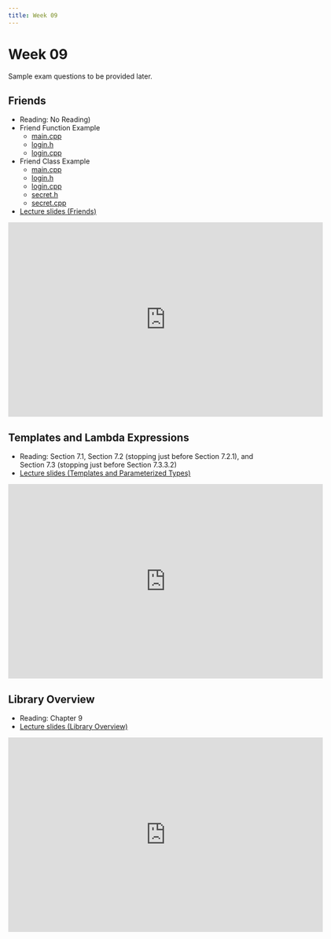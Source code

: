 ```yaml
---
title: Week 09
---
```


# Week 09
Sample exam questions to be provided later.


## Friends
* Reading: No Reading)
* Friend Function Example
  - [main.cpp](week09/friend_function/main.cpp)
  - [login.h](week09/friend_function/login.h)
  - [login.cpp](week09/friend_function/login.cpp)
* Friend Class Example
  - [main.cpp](week09/friend_class/main.cpp)
  - [login.h](week09/friend_class/login.h)
  - [login.cpp](week09/friend_class/login.cpp)
  - [secret.h](week09/friend_class/secret.h)
  - [secret.cpp](week09/friend_class/secret.cpp)
* [Lecture slides (Friends)](https://docs.google.com/presentation/d/1EtCWxGtGsXr5Woz5zijJugc69vr0q8NiQngVRcN9ogc/edit?usp=sharing)

<div align="center">
<iframe id="kaltura_player" src="https://cdnapisec.kaltura.com/p/811482/sp/81148200/embedIframeJs/uiconf_id/27551951/partner_id/811482?iframeembed=true&playerId=kaltura_player&entry_id=1_16we9v85&flashvars[streamerType]=auto&amp;flashvars[localizationCode]=en&amp;flashvars[sideBarContainer.plugin]=true&amp;flashvars[sideBarContainer.position]=left&amp;flashvars[sideBarContainer.clickToClose]=true&amp;flashvars[chapters.plugin]=true&amp;flashvars[chapters.layout]=vertical&amp;flashvars[chapters.thumbnailRotator]=false&amp;flashvars[streamSelector.plugin]=true&amp;flashvars[EmbedPlayer.SpinnerTarget]=videoHolder&amp;flashvars[dualScreen.plugin]=true&amp;flashvars[hotspots.plugin]=1&amp;flashvars[Kaltura.addCrossoriginToIframe]=true&amp;&wid=1_j4t84nzo" width="640" height="396" allowfullscreen webkitallowfullscreen mozAllowFullScreen allow="autoplay *; fullscreen *; encrypted-media *" sandbox="allow-downloads allow-forms allow-same-origin allow-scripts allow-top-navigation allow-pointer-lock allow-popups allow-modals allow-orientation-lock allow-popups-to-escape-sandbox allow-presentation allow-top-navigation-by-user-activation" frameborder="0" title="CSE 232 - Friends"></iframe>
</div>


## Templates and Lambda Expressions
* Reading: Section 7.1, Section 7.2 (stopping just before Section 7.2.1), and Section 7.3 (stopping just before Section 7.3.3.2)
* [Lecture slides (Templates and Parameterized Types)](https://docs.google.com/presentation/d/112G5trb9Jxa2R5WCDJhKgOKz5U-f8tNao3GpMXnz9aM/edit?usp=sharing)

<div align="center">
<iframe id="kaltura_player" src="https://cdnapisec.kaltura.com/p/811482/sp/81148200/embedIframeJs/uiconf_id/27551951/partner_id/811482?iframeembed=true&playerId=kaltura_player&entry_id=1_jfb4ofea&flashvars[streamerType]=auto&amp;flashvars[localizationCode]=en&amp;flashvars[sideBarContainer.plugin]=true&amp;flashvars[sideBarContainer.position]=left&amp;flashvars[sideBarContainer.clickToClose]=true&amp;flashvars[chapters.plugin]=true&amp;flashvars[chapters.layout]=vertical&amp;flashvars[chapters.thumbnailRotator]=false&amp;flashvars[streamSelector.plugin]=true&amp;flashvars[EmbedPlayer.SpinnerTarget]=videoHolder&amp;flashvars[dualScreen.plugin]=true&amp;flashvars[hotspots.plugin]=1&amp;flashvars[Kaltura.addCrossoriginToIframe]=true&amp;&wid=1_kosqw5xo" width="640" height="396" allowfullscreen webkitallowfullscreen mozAllowFullScreen allow="autoplay *; fullscreen *; encrypted-media *" sandbox="allow-downloads allow-forms allow-same-origin allow-scripts allow-top-navigation allow-pointer-lock allow-popups allow-modals allow-orientation-lock allow-popups-to-escape-sandbox allow-presentation allow-top-navigation-by-user-activation" frameborder="0" title="CSE 232 - Templates and Lambda Expressions"></iframe>
</div>



## Library Overview
* Reading: Chapter 9
* [Lecture slides (Library Overview)](https://docs.google.com/presentation/d/1IwrcXqnzcN0d7rnmT7vc8xQpvkvhh-uDxN4Uw4GXNi4/edit?usp=sharing)

<div align="center">
<iframe id="kaltura_player" src="https://cdnapisec.kaltura.com/p/811482/sp/81148200/embedIframeJs/uiconf_id/27551951/partner_id/811482?iframeembed=true&playerId=kaltura_player&entry_id=1_v7pw3k64&flashvars[streamerType]=auto&amp;flashvars[localizationCode]=en&amp;flashvars[sideBarContainer.plugin]=true&amp;flashvars[sideBarContainer.position]=left&amp;flashvars[sideBarContainer.clickToClose]=true&amp;flashvars[chapters.plugin]=true&amp;flashvars[chapters.layout]=vertical&amp;flashvars[chapters.thumbnailRotator]=false&amp;flashvars[streamSelector.plugin]=true&amp;flashvars[EmbedPlayer.SpinnerTarget]=videoHolder&amp;flashvars[dualScreen.plugin]=true&amp;flashvars[hotspots.plugin]=1&amp;flashvars[Kaltura.addCrossoriginToIframe]=true&amp;&wid=1_y2y3fpor" width="640" height="396" allowfullscreen webkitallowfullscreen mozAllowFullScreen allow="autoplay *; fullscreen *; encrypted-media *" sandbox="allow-downloads allow-forms allow-same-origin allow-scripts allow-top-navigation allow-pointer-lock allow-popups allow-modals allow-orientation-lock allow-popups-to-escape-sandbox allow-presentation allow-top-navigation-by-user-activation" frameborder="0" title="CSE 232 - Library Overview"></iframe>
</div>


